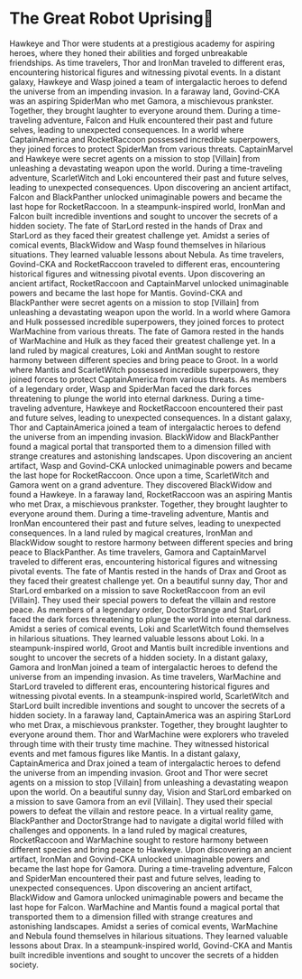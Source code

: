 # The Great Robot Uprising:tada:

Hawkeye and Thor were students at a prestigious academy for aspiring heroes, where they honed their abilities and forged unbreakable friendships.
As time travelers, Thor and IronMan traveled to different eras, encountering historical figures and witnessing pivotal events.
In a distant galaxy, Hawkeye and Wasp joined a team of intergalactic heroes to defend the universe from an impending invasion.
In a faraway land, Govind-CKA was an aspiring SpiderMan who met Gamora, a mischievous prankster. Together, they brought laughter to everyone around them.
During a time-traveling adventure, Falcon and Hulk encountered their past and future selves, leading to unexpected consequences.
In a world where CaptainAmerica and RocketRaccoon possessed incredible superpowers, they joined forces to protect SpiderMan from various threats.
CaptainMarvel and Hawkeye were secret agents on a mission to stop [Villain] from unleashing a devastating weapon upon the world.
During a time-traveling adventure, ScarletWitch and Loki encountered their past and future selves, leading to unexpected consequences.
Upon discovering an ancient artifact, Falcon and BlackPanther unlocked unimaginable powers and became the last hope for RocketRaccoon.
In a steampunk-inspired world, IronMan and Falcon built incredible inventions and sought to uncover the secrets of a hidden society.
The fate of StarLord rested in the hands of Drax and StarLord as they faced their greatest challenge yet.
Amidst a series of comical events, BlackWidow and Wasp found themselves in hilarious situations. They learned valuable lessons about Nebula.
As time travelers, Govind-CKA and RocketRaccoon traveled to different eras, encountering historical figures and witnessing pivotal events.
Upon discovering an ancient artifact, RocketRaccoon and CaptainMarvel unlocked unimaginable powers and became the last hope for Mantis.
Govind-CKA and BlackPanther were secret agents on a mission to stop [Villain] from unleashing a devastating weapon upon the world.
In a world where Gamora and Hulk possessed incredible superpowers, they joined forces to protect WarMachine from various threats.
The fate of Gamora rested in the hands of WarMachine and Hulk as they faced their greatest challenge yet.
In a land ruled by magical creatures, Loki and AntMan sought to restore harmony between different species and bring peace to Groot.
In a world where Mantis and ScarletWitch possessed incredible superpowers, they joined forces to protect CaptainAmerica from various threats.
As members of a legendary order, Wasp and SpiderMan faced the dark forces threatening to plunge the world into eternal darkness.
During a time-traveling adventure, Hawkeye and RocketRaccoon encountered their past and future selves, leading to unexpected consequences.
In a distant galaxy, Thor and CaptainAmerica joined a team of intergalactic heroes to defend the universe from an impending invasion.
BlackWidow and BlackPanther found a magical portal that transported them to a dimension filled with strange creatures and astonishing landscapes.
Upon discovering an ancient artifact, Wasp and Govind-CKA unlocked unimaginable powers and became the last hope for RocketRaccoon.
Once upon a time, ScarletWitch and Gamora went on a grand adventure. They discovered BlackWidow and found a Hawkeye.
In a faraway land, RocketRaccoon was an aspiring Mantis who met Drax, a mischievous prankster. Together, they brought laughter to everyone around them.
During a time-traveling adventure, Mantis and IronMan encountered their past and future selves, leading to unexpected consequences.
In a land ruled by magical creatures, IronMan and BlackWidow sought to restore harmony between different species and bring peace to BlackPanther.
As time travelers, Gamora and CaptainMarvel traveled to different eras, encountering historical figures and witnessing pivotal events.
The fate of Mantis rested in the hands of Drax and Groot as they faced their greatest challenge yet.
On a beautiful sunny day, Thor and StarLord embarked on a mission to save RocketRaccoon from an evil [Villain]. They used their special powers to defeat the villain and restore peace.
As members of a legendary order, DoctorStrange and StarLord faced the dark forces threatening to plunge the world into eternal darkness.
Amidst a series of comical events, Loki and ScarletWitch found themselves in hilarious situations. They learned valuable lessons about Loki.
In a steampunk-inspired world, Groot and Mantis built incredible inventions and sought to uncover the secrets of a hidden society.
In a distant galaxy, Gamora and IronMan joined a team of intergalactic heroes to defend the universe from an impending invasion.
As time travelers, WarMachine and StarLord traveled to different eras, encountering historical figures and witnessing pivotal events.
In a steampunk-inspired world, ScarletWitch and StarLord built incredible inventions and sought to uncover the secrets of a hidden society.
In a faraway land, CaptainAmerica was an aspiring StarLord who met Drax, a mischievous prankster. Together, they brought laughter to everyone around them.
Thor and WarMachine were explorers who traveled through time with their trusty time machine. They witnessed historical events and met famous figures like Mantis.
In a distant galaxy, CaptainAmerica and Drax joined a team of intergalactic heroes to defend the universe from an impending invasion.
Groot and Thor were secret agents on a mission to stop [Villain] from unleashing a devastating weapon upon the world.
On a beautiful sunny day, Vision and StarLord embarked on a mission to save Gamora from an evil [Villain]. They used their special powers to defeat the villain and restore peace.
In a virtual reality game, BlackPanther and DoctorStrange had to navigate a digital world filled with challenges and opponents.
In a land ruled by magical creatures, RocketRaccoon and WarMachine sought to restore harmony between different species and bring peace to Hawkeye.
Upon discovering an ancient artifact, IronMan and Govind-CKA unlocked unimaginable powers and became the last hope for Gamora.
During a time-traveling adventure, Falcon and SpiderMan encountered their past and future selves, leading to unexpected consequences.
Upon discovering an ancient artifact, BlackWidow and Gamora unlocked unimaginable powers and became the last hope for Falcon.
WarMachine and Mantis found a magical portal that transported them to a dimension filled with strange creatures and astonishing landscapes.
Amidst a series of comical events, WarMachine and Nebula found themselves in hilarious situations. They learned valuable lessons about Drax.
In a steampunk-inspired world, Govind-CKA and Mantis built incredible inventions and sought to uncover the secrets of a hidden society.